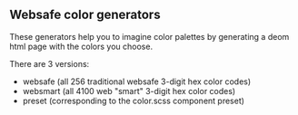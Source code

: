 Websafe color generators
------------------------

These generators help you to imagine color palettes by generating a deom html page with the colors you choose. 

There are 3 versions:
 - websafe   (all 256 traditional websafe 3-digit hex color codes)
 - websmart  (all 4100 web "smart" 3-digit hex color codes)
 - preset    (corresponding to the color.scss component preset)
